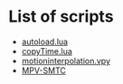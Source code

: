 # List of scripts
- [autoload.lua](https://github.com/mpv-player/mpv/blob/master/TOOLS/lua/autoload.lua)
- [copyTime.lua](https://github.com/Arieleg/mpv-copyTime/blob/master/copyTime.lua)
- [motioninterpolation.vpy](https://gist.github.com/phiresky/4bfcfbbd05b3c2ed8645)
- [MPV-SMTC](https://github.com/x0wllaar/MPV-SMTC)